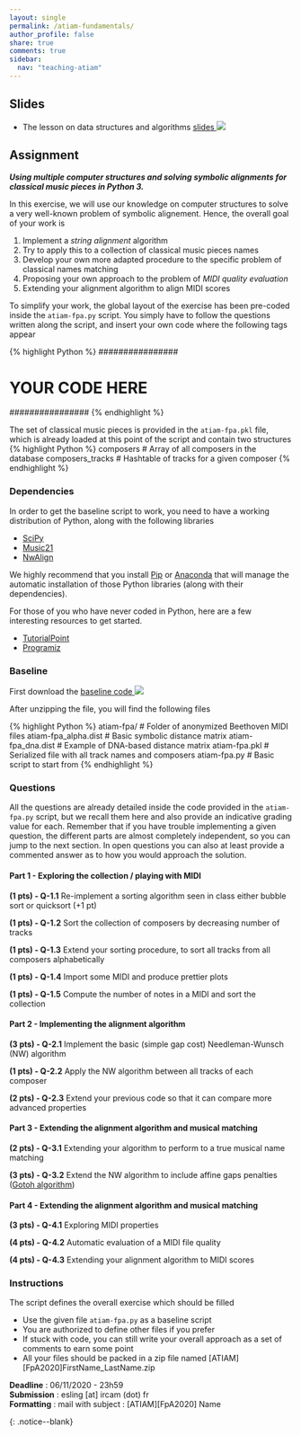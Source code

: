 ```yaml
---
layout: single
permalink: /atiam-fundamentals/
author_profile: false
share: true
comments: true
sidebar:
  nav: "teaching-atiam"
---
```


<div markdown = "1">

## Slides
  * The lesson on data structures and algorithms [slides ![](../images/pdf.png)](../documents/Generic.5.Structures.pdf)

## Assignment

***Using multiple computer structures and solving symbolic alignments for classical music pieces in Python 3.***

In this exercise, we will use our knowledge on computer structures to solve a very well-known problem of symbolic alignement. Hence, the overall goal of your work is
1. Implement a *string alignment* algorithm
2. Try to apply this to a collection of classical music pieces names
3. Develop your own more adapted procedure to the specific problem of classical names matching
4. Proposing your own approach to the problem of *MIDI quality evaluation*
4. Extending your alignment algorithm to align MIDI scores
  
To simplify your work, the global layout of the exercise has been pre-coded inside the `atiam-fpa.py` script. You simply have to follow the questions written along the script, and insert your own code where the following tags appear

{% highlight Python %}
################
# YOUR CODE HERE
################
{% endhighlight %} 

The set of classical music pieces is provided in the `atiam-fpa.pkl` file, which is already loaded at this point of the script and contain two structures
{% highlight Python %}
composers         # Array of all composers in the database
composers_tracks  # Hashtable of tracks for a given composer
{% endhighlight %}  

### Dependencies

In order to get the baseline script to work, you need to have a working distribution of Python, along with the following libraries
  - [SciPy](https://www.scipy.org/)
  - [Music21](http://web.mit.edu/music21/)
  - [NwAlign](https://pypi.python.org/pypi/nwalign)
  
We highly recommend that you install [Pip](https://pypi.python.org/pypi/pip/) or [Anaconda](https://www.anaconda.com/download/) that will manage the automatic installation of those Python libraries (along with their dependencies). 

For those of you who have never coded in Python, here are a few interesting resources to get started.

  - [TutorialPoint](https://www.tutorialspoint.com/python/)
  - [Programiz](https://www.programiz.com/python-programming)

### Baseline

First download the [baseline code ![](../images/file.png)](../documents/atiam-fpa.zip)

After unzipping the file, you will find the following files

{% highlight Python %}
atiam-fpa/            # Folder of anonymized Beethoven MIDI files
atiam-fpa_alpha.dist  # Basic symbolic distance matrix
atiam-fpa_dna.dist    # Example of DNA-based distance matrix
atiam-fpa.pkl         # Serialized file with all track names and composers
atiam-fpa.py          # Basic script to start from
{% endhighlight %}

### Questions

All the questions are already detailed inside the code provided in the `atiam-fpa.py` script, but we recall them here and also provide an indicative grading value for each. Remember that if you have trouble implementing a given question, the different parts are almost completely independent, so you can jump to the next section. In open questions you can also at least provide a commented answer as to how you would approach the solution.

#### Part 1 - Exploring the collection / playing with MIDI


**(1 pts) - Q-1.1** Re-implement a sorting algorithm seen in class either bubble sort or quicksort (+1 pt)

**(1 pts) - Q-1.2** Sort the collection of composers by decreasing number of tracks

**(1 pts) - Q-1.3** Extend your sorting procedure, to sort all tracks from all composers alphabetically 

**(1 pts) - Q-1.4** Import some MIDI and produce prettier plots

**(1 pts) - Q-1.5** Compute the number of notes in a MIDI and sort the collection

#### Part 2 - Implementing the alignment algorithm


**(3 pts) - Q-2.1** Implement the basic (simple gap cost) Needleman-Wunsch (NW) algorithm

**(1 pts) - Q-2.2** Apply the NW algorithm between all tracks of each composer

**(2 pts) - Q-2.3** Extend your previous code so that it can compare more advanced properties

#### Part 3 - Extending the alignment algorithm and musical matching


**(2 pts) - Q-3.1** Extending your algorithm to perform to a true musical name matching

**(3 pts) - Q-3.2** Extend the NW algorithm to include affine gaps penalties ([Gotoh algorithm](http://helios.mi.parisdescartes.fr/~lomn/Cours/BI/Material2019/gap-penalty-gotoh.pdf))

#### Part 4 - Extending the alignment algorithm and musical matching


**(3 pts) - Q-4.1** Exploring MIDI properties

**(4 pts) - Q-4.2** Automatic evaluation of a MIDI file quality

**(4 pts) - Q-4.3** Extending your alignment algorithm to MIDI scores

### Instructions

The script defines the overall exercise which should be filled
 - Use the given file `atiam-fpa.py` as a baseline script
 - You are authorized to define other files if you prefer
 - If stuck with code, you can still write your overall approach as a set of comments to earn some point
 - All your files should be packed in a zip file named
     \[ATIAM\]\[FpA2020\]FirstName_LastName.zip

**Deadline**   : 06/11/2020 - 23h59  
**Submission** : esling [at] ircam (dot) fr  
**Formatting** : mail with subject : \[ATIAM\]\[FpA2020\] Name  

</div>{: .notice--blank}
